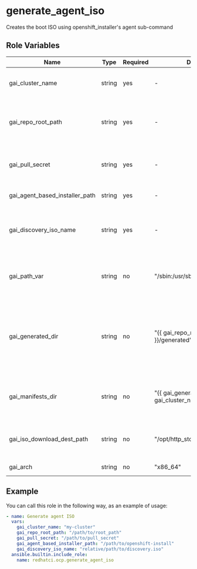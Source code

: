 # generate_agent_iso

Creates the boot ISO using openshift_installer's agent sub-command

## Role Variables

Name                           | Type   | Required | Default                                          | Description
------------------------------ | ------ | -------- | ------------------------------------------------ | ------------
gai_cluster_name               | string | yes      | -                                                | Cluster name, typically defined in the inventory file.
gai_repo_root_path             | string | yes      | -                                                | Root path to place all files and folders required to build the agent ISO.
gai_pull_secret                | string | yes      | -                                                | Pull secret to download images required to build the agent ISO.
gai_agent_based_installer_path | string | yes      | -                                                | Path to find `openshift-install` binary
gai_discovery_iso_name         | string | yes      | -                                                | Relateive path to discovery ISO name, typically defined in ABI inventories.
gai_path_var                   | string | no       | "/sbin:/usr/sbin:/usr/local/bin/"                | String to append to `PATH` environment variable when creating the agent ISO.
gai_generated_dir              | string | no       | "{{ gai_repo_root_path }}/generated"             | Directory to place pull secret, using it afterwards as value for `XDG_RUNTIME_DIR` environment variable when creating the agent ISO.
gai_manifests_dir              | string | no       | "{{ gai_generated_dir }}/{{ gai_cluster_name }}" | Directory to save the manifests that are lately used to save the generated ISO.
gai_iso_download_dest_path     | string | no       | "/opt/http_store/data"                           | Root directory to eventually save the generated agent ISO.
gai_arch                       | string | no       | "x86_64"                                         | Cluster architecture.

## Example

You can call this role in the following way, as an example of usage:

```yaml
- name: Generate agent ISO
  vars:
    gai_cluster_name: "my-cluster"
    gai_repo_root_path: "/path/to/root_path"
    gai_pull_secret: "/path/to/pull_secret"
    gai_agent_based_installer_path: "/path/to/openshift-install"
    gai_discovery_iso_name: "relative/path/to/discovery.iso"
  ansible.builtin.include_role:
    name: redhatci.ocp.generate_agent_iso
```
